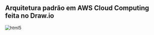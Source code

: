 ## Arquitetura padrão em AWS Cloud Computing feita no Draw.io



<img align="center" alt="html5" src="https://viewer.diagrams.net/index.html?tags=%7B%7D&highlight=0000ff&edit=_blank&layers=1&nav=1&title=Diagrama.drawio.png#R7V1bc%2BK4Ev41PE7Ksnx95JbZUzVzNjXZ3dk5L5QABXzGWJQtkrC%2FfiVbvkqAPcEYEiepitWSZVndX3er1YgBHG9eP4dou%2F5Kltgf6NrydQAnA539mDb7xyn7hOJaMCGsQm%2BZkEBOePT%2BwYKoCerOW%2BKo1JAS4lNvWyYuSBDgBS3RUBiSl3KzJ%2BKXn7pFKywRHhfIl6nfvSVdCyqw3LziN%2Byt1uLRji5eeIPSxuJNojVakpcCCU4HcBwSQpOrzesY%2B3zy0nlJ7rs%2FUJsNLMQBrXPDVxiRYPYd%2FSBfP30neP5z%2Fvv0E3TE4Og%2BfWO8ZBMgiiSka7IiAfKnOXUUkl2wxLxbjZXyNl8I2TIiYMT%2FY0r3gptoRwkjrenGF7VsxOH%2Bb3F%2FXPjBC3dmWpy8Fisn%2B2LpAYfeBlMcCuKTT16Ggcfm2yOBeIA8N2K6IrILF%2FjIhKQyhsIVpkfa6WbSkM9W4Qli6j9jwoYY7lmDEPtsZM9lcUJCKldZu5xx7ELwrgEfRb%2FPyN%2BJJ%2F0Z4TCSmBv9xHSxTjm3o74X4HEGnXg6SUDHxCdhfANkv%2Fd8HKNViJYezusCEnBZiGhIfmLVDU%2Be7xfoT%2FEPoy9RtM6E5xmH1GNo%2B4Lm2H8gkSeYOCeUkk2hwdD3VryCchEbIVFasAFxQSgKF38BIXlAT8tiBvgjUbRN3vbJe%2BXjGDFgbnnl5nXFddgdeomMuxAnovKfBR%2FPiBWTq3KrXTzJR%2BSNDx%2B%2FHhWQtFaoCaEngS0UzEuudSzRZF3QNynt7BKlSxL1G%2FJ9zEc89sluKYnWlngBjUdhjtgfG9dYG5isZsxLdxwwJUK1bJcJQC7xPsqEatkuE0C1e1B5PqgOsECQSqXutcrztcIA2d8BcB0AUUF6X9YexY9bFCupFyZpNSSaCSZF7Fmh6CPmBA6nzzhhSNLG99E28ubZXSFe7MKIaaZvOEo61w6BYcU0%2FjYevgoEce2MXc4WXDBmyKe1FYOYgOMo9%2FFT3CObFS9YfYlLE3hMWZV0zDnAaZTRCTUJnCBrU4SnbbeFT0PC5ze84spT1x4HYzgYQsIuH9DOJz1Ue6gWoRomgqLAKDDs6WjYKkazR2QYVTtsR41SbeBm3rcAri4D13ZUuIVt4RZKuP3rgfWkAe0OaNod%2B2XdAqvHbI%2FZImaftwulUTUcBxitAnY4HNkj57RRPWql6lta%2ByRgTVflB7ttAdaUADt8Rp6P5p7vUT7y%2F%2FHpZgBGEmYVTDmsckv6UM27qmQeUq0qKS%2BAoCbvYFPewTLrTAXrVD6SbrTFOqsu6%2BY960qsM0DnvLMl3kk8yuNQfGpQuEi1uFblicS6e9OdmJZabx6wIrzDB0SZ5udcddhQjKznNDSot8gi4J7UjNBWacbWXBlXYtFD6D0jyiEV7eYBpr0X03sxRS8m4t0x1TvLGz%2FGAEo7rrUgYfSpda%2FfO22uSho4OY2hXA32uQooQwWUQWtODpBNpYTdUuxYCWQlmFWAVoJaBnapWQw1xROqRBXNlolAbpaiUyaqaCpVVL0bKO4GlbsPK4K6oXhuz2xnGtujtG7iMeiKYHrAt2hkDE00cwxsFereZaweLxpYZ%2FetkLZlSNuOIs7gtAVorTfOvXHujfPbjbOhWMde2jrXWAz11rm3zh%2FFOmfGrTaoDf26rLPTA7oHdA%2FoXwd0dWOva0TrMqKnYxnU7O1omSdlaRDupCIqKfG1yv6Nt1zG6XkqB7ScstcaVyAoMQUYjsQVoClcp9ZClLoco%2FyAbNE198r4YkKJBxfIO62XKnp00s%2BX7ylufeCWvRDlr%2Bg1kEbm0i4S3Svu0gvpvpWOsmWL6OiTU%2BFlkuIqdTQMQ7QvNBOex%2BEBW%2BoBHxqX1N7WjraH7tvap%2B%2BdS2vyhrnsZsx7gz8n598%2B7Oa%2Bt%2BiDLX2w5TzBFmWmBw%2B2uMxLtc4XbMmec5FgSyWvUrERApShlqoyO9%2FKTHYYjq%2FMzpFEX2GpMdHt4fCQE3J1i4QqfsAhXASIzlaI4heufmsb3sbJurp1VSsDoPe2obcNvW14q21QxeHVxqG1OHzqm%2FfG4VqMg95UqK7MOEB54fDf4R%2BM8FlMxW1HKhqzB5jlxV7ngQog5%2BtPF5ww5NEFXeMfFWZK87b51DxdtJIvqshFvDCb5Czt45q531DpN1Te8YZK86wHs7xDmoXpurKMhiEB%2BKInE%2BSHEfwo1p3%2FZIJj%2FDt5XEF2Jsap8wpSBXnm%2BHXTaLHulneIUkPSanTWsLsQpavivn2d3Lcuwf1Ojji5Ku475%2Bb%2B2zS727FmtyAo6fY7LXY9blu%2FW1eBcCM9FylFuHEBhOvyIvq489%2BHZWqHZdB267Ox8CHOfIKWsznyUbCIB9CWL2qVYzRQ8WHEy%2Bb2yB%2BOufkkkuYLBKOS26M6A%2BWyuT1yVvTHY4tRPTeqc7ZAOUj%2BjkKajRlkliOa2a5Gd6Ey%2BeSgYa7kB7oVH980D9nVil99YVqfNR%2Blev9Dsw86XQekdTkgfdzZ6SOdVxXptLQhhHazSKdu2zyt7qNEOiNYH9CND5gxy26MqbCXl90BVJwvs0H%2FJAe5yVmyN6VtGzOnsuVvaZ1rW13iTq9tb0jbGhObVTbTtuzHGLkfRtsu9wHakOW8Pqz1prAGWiUZHRpWt1rXkGHc4e5SHm9sEH3Erx79O%2B2YXSdHaNumKOZd8cK%2BUDhjGDOdxZNhTGEJTh%2BrLSzelYSqTfkcxuveOzg%2FQ8BVMUSXF6%2B9Pb4he%2Bwa5uReb2aPzSHURuaHscfxIdpPIeE4b80iV07ZhIrc2suugjrZE7yEojXrKlrjuhRtn1DXK9r3rWiZ%2BqB4ZjYINr1VzQJF8P%2ByalYOZ0zi5d9kdNuRpl9YksJypoKRKuDuNs7kyP43LqKMpPi4%2FPtmj%2FSh8q53zaC88Ii%2FBuc%2BdtQ%2BNHO6R07qvb477zHN6jrtPern9h5%2FKf3LrZ7eL5TsocMaqu3hJQ5rSDPdr%2BM77yxX%2F5Xo3yWEz7lt4TPdZsJnaJcQvo4%2F1lAWPr3Fb1x8m%2BzVXjZfh%2BzZVjPFV21%2F6lQbt%2BEpONX20DpxKo%2B0Q1O%2BoSkYWDH%2FZtOkef79sHD6Lw%3D%3D">

